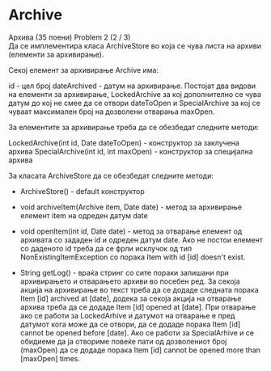 # Archive

Архива (35 поени) Problem 2 (2 / 3)<br/>
Да се имплементира класа ArchiveStore во која се чува листа на архиви (елементи за архивирање).

Секој елемент за архивирање Archive има:

id - цел број
dateArchived - датум на архивирање.
Постојат два видови на елементи за архивирање, LockedArchive за кој дополнително се чува датум
до кој не смее да се отвори dateToOpen и SpecialArchive за кој се чуваат максимален број на дозволени отварања maxOpen.

За елементите за архивирање треба да се обезбедат следните методи:

LockedArchive(int id, Date dateToOpen) - конструктор за заклучена архива
SpecialArchive(int id, int maxOpen) - конструктор за специјална архива

За класата ArchiveStore да се обезбедат следните методи:

* ArchiveStore() - default конструктор
* void archiveItem(Archive item, Date date) - метод за архивирање елемент item на одреден датум date
* void openItem(int id, Date date) - метод за отварање елемент од архивата со зададен id и одреден датум date.
Ако не постои елемент со даденото id треба да се фрли исклучок од тип NonExistingItemException со порака Item with id [id] doesn't exist.

* String getLog() - враќа стринг со сите пораки запишани при архивирањето и отварањето архиви во посебен ред.
За секоја акција на архивирање во текст треба да се додаде следната порака Item [id] archived at [date],
додека за секоја акција на отварање архива треба да се додаде Item [id] opened at [date].
При отварање ако се работи за LockedArhive и датумот на отварање е пред датумот кога може да се отвори,
да се додаде порака Item [id] cannot be opened before [date]. Ако се работи за SpecialArhive и се обидиеме да ја
отвориме повеќе пати од дозволениот број (maxOpen) да се додаде порака Item [id] cannot be opened more than [maxOpen] times.

